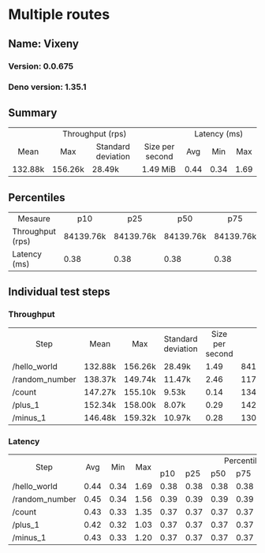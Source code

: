 # Multiple routes
## Name: Vixeny 

### Version: 0.0.675
### Deno version: 1.35.1

## Summary
<table>
<tr>
    <td align="center" colspan="4">Throughput (rps)</td>
    <td align="center" colspan="3">Latency (ms)</td>
</tr>
<tr>
    <td align="center">Mean</td>
    <td align="center">Max</td>
    <td align="center">Standard deviation</td>
    <td align="center">Size per second</td>
    <td align="center">Avg</td>
    <td align="center">Min</td>
    <td align="center">Max</td>
</tr>
<tr>
    <td>132.88k</td>
    <td>156.26k</td>
    <td>28.49k</td>
    <td>1.49 MiB</td>
    <td>0.44</td>
    <td>0.34</td>
    <td>1.69</td>
</tr>
</table>

## Percentiles

<table>
<tr>
  <td align="center">Mesaure</td>
  <td align="center">p10</td>
  <td align="center">p25</td>
  <td align="center">p50</td>
  <td align="center">p75</td>
  <td align="center">p90</td>
  <td align="center">p95</td>
  <td align="center">p99</td>
</tr>
<tr>
  <td>Throughput (rps)</td>
  <td>84139.76k</td>
  <td>84139.76k</td>
  <td>84139.76k</td>
  <td>84139.76k</td>
  <td>156264.20k</td>
  <td>156264.20k</td>
  <td>156264.20k</td>
</tr>
<tr>
  <td>Latency (ms)</td>
  <td>0.38</td>
  <td>0.38</td>
  <td>0.38</td>
  <td>0.38</td>
  <td>0.52</td>
  <td>0.61</td>
  <td>1.02</td>
</tr>
</table>

## Individual test steps

### Throughput

<table>
<tr>
  <td align="center" rowspan="2">Step</td>
  <td align="center" rowspan="2">Mean</td>
  <td align="center" rowspan="2">Max</td>
  <td align="center" rowspan="2">Standard deviation</td>
  <td align="center" rowspan="2">Size per second</td>
  <td align="center" colspan="7">Percentiles</td>
</tr>
<tr>
  <!-- still Step -->
  <!-- still Mean -->
  <!-- still Max -->
  <!-- still Standard deviation -->
  <!-- still Size per second -->
  <td align="center">p10</td>
  <td align="center">p25</td>
  <td align="center">p50</td>
  <td align="center">p75</td>
  <td align="center">p90</td>
  <td align="center">p95</td>
  <td align="center">p99</td>
</tr>
<tr>
  <td>/hello_world</td>
  <td>132.88k</td>
  <td>156.26k</td>
  <td>28.49k</td>
  <td>1.49</td>
  <td>84139.76k</td>
  <td>84139.76k</td>
  <td>84139.76k</td>
  <td>84139.76k</td>
  <td>156264.20k</td>
  <td>156264.20k</td>
  <td>156264.20k</td>
</tr><tr>
  <td>/random_number</td>
  <td>138.37k</td>
  <td>149.74k</td>
  <td>11.47k</td>
  <td>2.46</td>
  <td>117663.25k</td>
  <td>117663.25k</td>
  <td>117663.25k</td>
  <td>117663.25k</td>
  <td>149744.62k</td>
  <td>149744.62k</td>
  <td>149744.62k</td>
</tr><tr>
  <td>/count</td>
  <td>147.27k</td>
  <td>155.10k</td>
  <td>9.53k</td>
  <td>0.14</td>
  <td>134888.92k</td>
  <td>134888.92k</td>
  <td>134888.92k</td>
  <td>134888.92k</td>
  <td>155098.77k</td>
  <td>155098.77k</td>
  <td>155098.77k</td>
</tr><tr>
  <td>/plus_1</td>
  <td>152.34k</td>
  <td>158.00k</td>
  <td>8.07k</td>
  <td>0.29</td>
  <td>142738.88k</td>
  <td>142738.88k</td>
  <td>142738.88k</td>
  <td>142738.88k</td>
  <td>157999.93k</td>
  <td>157999.93k</td>
  <td>157999.93k</td>
</tr><tr>
  <td>/minus_1</td>
  <td>146.48k</td>
  <td>159.32k</td>
  <td>10.97k</td>
  <td>0.28</td>
  <td>130151.97k</td>
  <td>130151.97k</td>
  <td>130151.97k</td>
  <td>130151.97k</td>
  <td>159323.40k</td>
  <td>159323.40k</td>
  <td>159323.40k</td>
</tr></table>

### Latency

<table>
<tr>
  <td align="center" rowspan="2">Step</td>
  <td align="center" rowspan="2">Avg</td>
  <td align="center" rowspan="2">Min</td>
  <td align="center" rowspan="2">Max</td>
  <td align="center" colspan="7">Percentiles</td>
</tr>
<tr>
  <!-- still Avg -->
  <!-- still Min -->
  <!-- still Max -->
  <td>p10</td>
  <td>p25</td>
  <td>p50</td>
  <td>p75</td>
  <td>p90</td>
  <td>p95</td>
  <td>p99</td>
</tr>
<tr>
  <td>/hello_world</td>
  <td>0.44</td>
  <td>0.34</td>
  <td>1.69</td>
  <td>0.38</td>
  <td>0.38</td>
  <td>0.38</td>
  <td>0.38</td>
  <td>0.52</td>
  <td>0.61</td>
  <td>1.02</td>
</tr><tr>
  <td>/random_number</td>
  <td>0.45</td>
  <td>0.34</td>
  <td>1.56</td>
  <td>0.39</td>
  <td>0.39</td>
  <td>0.39</td>
  <td>0.39</td>
  <td>0.52</td>
  <td>0.63</td>
  <td>0.92</td>
</tr><tr>
  <td>/count</td>
  <td>0.43</td>
  <td>0.33</td>
  <td>1.35</td>
  <td>0.37</td>
  <td>0.37</td>
  <td>0.37</td>
  <td>0.37</td>
  <td>0.48</td>
  <td>0.55</td>
  <td>0.95</td>
</tr><tr>
  <td>/plus_1</td>
  <td>0.42</td>
  <td>0.32</td>
  <td>1.03</td>
  <td>0.37</td>
  <td>0.37</td>
  <td>0.37</td>
  <td>0.37</td>
  <td>0.45</td>
  <td>0.52</td>
  <td>0.81</td>
</tr><tr>
  <td>/minus_1</td>
  <td>0.43</td>
  <td>0.33</td>
  <td>1.20</td>
  <td>0.37</td>
  <td>0.37</td>
  <td>0.37</td>
  <td>0.37</td>
  <td>0.47</td>
  <td>0.54</td>
  <td>0.94</td>
</tr></table>